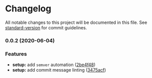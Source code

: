 # Changelog

All notable changes to this project will be documented in this file. See [standard-version](https://github.com/conventional-changelog/standard-version) for commit guidelines.

### 0.0.2 (2020-06-04)


### Features

* **setup:** add `semver` automation ([2be4f48](https://github.com/MK-IT/gatsby-starter-essentials/commit/2be4f486c494d32bfa1a3d696bdfbec4a9a30d37))
* **setup:** add commit message linting ([3475acf](https://github.com/MK-IT/gatsby-starter-essentials/commit/3475acf3513eaca6521cdb5aa36f89bba1fac63d))
